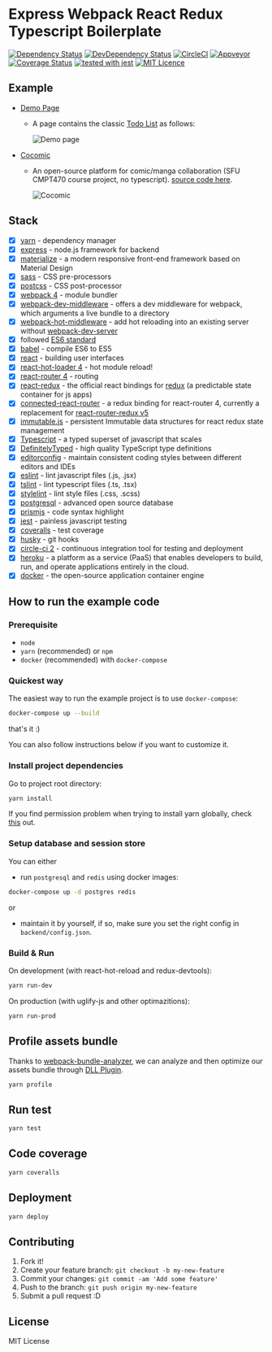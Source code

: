 # Express Webpack React Redux Typescript Boilerplate

[![Dependency Status](https://david-dm.org/Armour/express-webpack-react-redux-typescript-boilerplate/status.svg)](https://david-dm.org/Armour/express-webpack-react-redux-typescript-boilerplate)
[![DevDependency Status](https://david-dm.org/Armour/express-webpack-react-redux-typescript-boilerplate/dev-status.svg)](https://david-dm.org/Armour/express-webpack-react-redux-typescript-boilerplate?type=dev)
[![CircleCI](https://circleci.com/gh/Armour/express-webpack-react-redux-typescript-boilerplate/tree/master.svg?style=shield)](https://circleci.com/gh/Armour/express-webpack-react-redux-typescript-boilerplate/tree/master)
[![Appveyor](https://ci.appveyor.com/api/projects/status/kgnfn2r88h90cgx5/branch/master?svg=true)](https://ci.appveyor.com/project/Armour/express-webpack-react-redux-typescript-boilerplate/branch/master)
[![Coverage Status](https://coveralls.io/repos/github/Armour/express-webpack-react-redux-typescript-boilerplate/badge.svg?branch=master)](https://coveralls.io/github/Armour/express-webpack-react-redux-typescript-boilerplate?branch=master)
[![tested with jest](https://img.shields.io/badge/tested_with-jest-99424f.svg)](https://github.com/facebook/jest)
[![MIT Licence](https://badges.frapsoft.com/os/mit/mit.svg?v=103)](https://opensource.org/licenses/mit-license.php)

## Example

* [Demo Page](https://express-react-typescript.herokuapp.com/)
  * A page contains the classic [Todo List](https://express-react-typescript.herokuapp.com/react) as follows:

    ![Demo page](https://user-images.githubusercontent.com/5276065/30264746-b629fa26-968e-11e7-82ca-090b4c8c5580.jpg)

* [Cocomic](https://cocomic.azendless.com/)
  * An open-source platform for comic/manga collaboration (SFU CMPT470 course project, no typescript). [source code here](https://github.com/Armour/Cocomic).

    ![Cocomic](https://user-images.githubusercontent.com/5276065/34108373-bb440764-e43a-11e7-98f8-7c94d08e2575.jpg)

## Stack

* [x] [yarn](https://github.com/yarnpkg/yarn) - dependency manager
* [x] [express](http://expressjs.com/) - node.js framework for backend
* [x] [materialize](http://materializecss.com/) - a modern responsive front-end framework based on Material Design
* [x] [sass](https://github.com/sass/sass) - CSS pre-processors
* [x] [postcss](https://github.com/postcss/postcss) - CSS post-processor
* [x] [webpack 4](https://github.com/webpack/webpack) - module bundler
* [x] [webpack-dev-middleware](https://github.com/webpack/webpack-dev-middleware) - offers a dev middleware for webpack, which arguments a live bundle to a directory
* [x] [webpack-hot-middleware](https://github.com/glenjamin/webpack-hot-middleware) - add hot reloading into an existing server without [webpack-dev-server](https://github.com/webpack/webpack-dev-server)
* [x] followed [ES6 standard](https://github.com/lukehoban/es6features)
* [x] [babel](https://babeljs.io/) - compile ES6 to ES5
* [x] [react](https://facebook.github.io/react/) - building user interfaces
* [x] [react-hot-loader 4](https://github.com/gaearon/react-hot-loader) - hot module reload!
* [x] [react-router 4](https://github.com/ReactTraining/react-router) - routing
* [x] [react-redux](https://github.com/reactjs/react-redux) - the official react bindings for [redux](https://github.com/reactjs/redux) (a predictable state container for js apps)
* [x] [connected-react-router](https://github.com/supasate/connected-react-router) - a redux binding for react-router 4, currently a replacement for [react-router-redux v5](https://github.com/ReactTraining/react-router/tree/master/packages/react-router-redux)
* [x] [immutable.js](https://github.com/facebook/immutable-js/) - persistent Immutable data structures for react redux state management
* [x] [Typescript](https://github.com/Microsoft/TypeScript) - a typed superset of javascript that scales
* [x] [DefinitelyTyped](https://github.com/DefinitelyTyped/DefinitelyTyped) - high quality TypeScript type definitions
* [x] [editorconfig](http://editorconfig.org/) - maintain consistent coding styles between different editors and IDEs
* [x] [eslint](http://eslint.org/) - lint javascript files (.js, .jsx)
* [x] [tslint](https://palantir.github.io/tslint/) - lint typescript files (.ts, .tsx)
* [x] [stylelint](https://stylelint.io/) - lint style files (.css, .scss)
* [x] [postgresql](https://www.postgresql.org/) - advanced open source database
* [x] [prismjs](https://github.com/PrismJS/prism) - code syntax highlight
* [x] [jest](https://facebook.github.io/jest/) - painless javascript testing
* [x] [coveralls](https://coveralls.io/) - test coverage
* [x] [husky](https://github.com/typicode/husky) - git hooks
* [x] [circle-ci 2](https://circleci.com/) - continuous integration tool for testing and deployment
* [x] [heroku](https://www.heroku.com/) - a platform as a service (PaaS) that enables developers to build, run, and operate applications entirely in the cloud.
* [x] [docker](https://github.com/docker/docker) - the open-source application container engine

## How to run the example code

### Prerequisite

* `node`
* `yarn` (recommended) or `npm`
* `docker` (recommended) with `docker-compose`

### Quickest way

The easiest way to run the example project is to use `docker-compose`:

```bash
docker-compose up --build
```

that's it :)

You can also follow instructions below if you want to customize it.

### Install project dependencies

Go to project root directory:

```bash
yarn install
```

If you find permission problem when trying to install yarn globally, check [this](https://github.com/yarnpkg/yarn/issues/1060#issuecomment-268160528) out.

### Setup database and session store

You can either

* run `postgresql` and `redis` using docker images:

```bash
docker-compose up -d postgres redis
```

or

* maintain it by yourself, if so, make sure you set the right config in `backend/config.json`.

### Build & Run

On development (with react-hot-reload and redux-devtools):

```bash
yarn run-dev
```

On production (with uglify-js and other optimazitions):

```bash
yarn run-prod
```

## Profile assets bundle

Thanks to [webpack-bundle-analyzer](https://github.com/webpack-contrib/webpack-bundle-analyzer), we can analyze and then optimize our assets bundle through [DLL Plugin](https://webpack.js.org/plugins/dll-plugin/).

```bash
yarn profile
```

## Run test

```bash
yarn test
```

## Code coverage

```bash
yarn coveralls
```

## Deployment

```bash
yarn deploy
```

## Contributing

1. Fork it!
1. Create your feature branch: `git checkout -b my-new-feature`
1. Commit your changes: `git commit -am 'Add some feature'`
1. Push to the branch: `git push origin my-new-feature`
1. Submit a pull request :D

## License

MIT License
